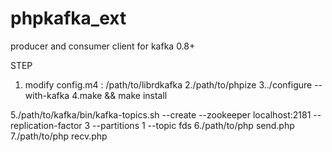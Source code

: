 phpkafka_ext
============

producer and consumer client for kafka 0.8+

STEP

1. modify config.m4 : /path/to/librdkafka
2./path/to/phpize
3../configure --with-kafka
4.make && make install

5./path/to/kafka/bin/kafka-topics.sh --create --zookeeper localhost:2181 --replication-factor 3 --partitions 1 --topic fds
6./path/to/php send.php
7./path/to/php recv.php
